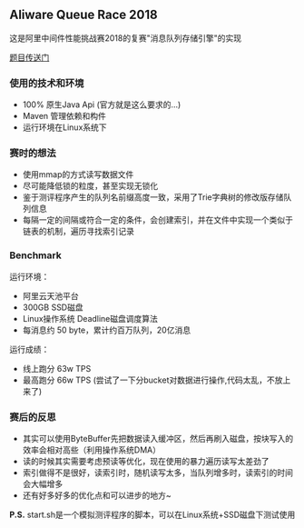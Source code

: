 ## Aliware Queue Race 2018 ##

这是阿里中间件性能挑战赛2018的复赛"消息队列存储引擎"的实现

[题目传送门](https://tianchi.aliyun.com/competition/information.htm?spm=5176.100067.5678.2.1c1e2163CqknfI&raceId=231657)

### 使用的技术和环境 ###

- 100% 原生Java Api (官方就是这么要求的...)
- Maven 管理依赖和构件
- 运行环境在Linux系统下

### 赛时的想法 ###

- 使用mmap的方式读写数据文件
- 尽可能降低锁的粒度，甚至实现无锁化
- 鉴于测评程序产生的队列名前缀高度一致，采用了Trie字典树的修改版存储队列信息
- 每隔一定的间隔或符合一定的条件，会创建索引，并在文件中实现一个类似于链表的机制，遍历寻找索引记录

### Benchmark ###

运行环境：
- 阿里云天池平台
- 300GB SSD磁盘
- Linux操作系统 Deadline磁盘调度算法
- 每消息约 50 byte，累计约百万队列，20亿消息

运行成绩：

- 线上跑分 63w TPS
- 最高跑分 66w TPS (尝试了一下分bucket对数据进行操作,代码太乱，不放上来了)

### 赛后的反思 ###
- 其实可以使用ByteBuffer先把数据读入缓冲区，然后再刷入磁盘，按块写入的效率会相对高些（利用操作系统DMA）
- 读的时候其实需要考虑预读等优化，现在使用的暴力遍历读写太差劲了
- 索引做得不是很好，读索引时，随机读写太多，当队列增多时，读索引的时间会大幅增多
- 还有好多好多的优化点和可以进步的地方~


**P.S.** start.sh是一个模拟测评程序的脚本，可以在Linux系统+SSD磁盘下测试使用